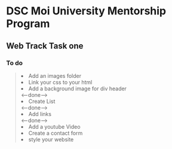 # DSC Moi University Mentorship Program
## Web Track Task one
### To do
> <li>Add an images folder</li>
> <li>Link your css to your html</li> <!--done-->
> <li>Add a background image for div header</li><--done-->
> <li>Create List</li><--done-->
> <li>Add links </li><--done-->
> <li>Add a youtube Video </li>  <!--done-->
> <li>Create a contact form </li> <!--done -->
> <li>style your website </li>
